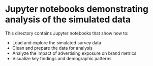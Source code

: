 # Jupyter notebooks demonstrating analysis of the simulated data

This directory contains Jupyter notebooks that show how to:
- Load and explore the simulated survey data
- Clean and prepare the data for analysis
- Analyze the impact of advertising exposure on brand metrics
- Visualize key findings and demographic patterns
